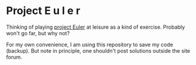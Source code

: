 # Project E u l e r


Thinking of playing [project Euler](https://projecteuler.net/) at leisure as a kind of exercise. Probably won't go far, but why not?

For my own convenience, I am using this repository to save my code (backup). But note in principle, one shouldn't post solutions outside the site forum. 

